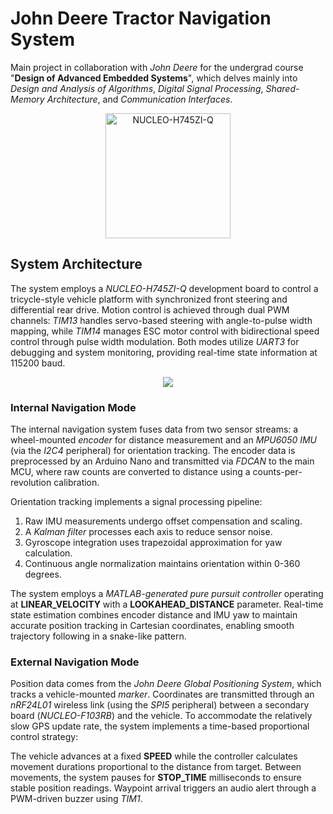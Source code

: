 # John Deere Tractor Navigation System

Main project in collaboration with *John Deere* for the undergrad course "**Design of Advanced Embedded Systems**", which delves mainly into *Design and Analysis of Algorithms*, *Digital Signal Processing*, *Shared-Memory Architecture*, and *Communication Interfaces*.

<p align="center">
  <img src="https://github.com/user-attachments/assets/ba551d48-1bdb-434d-bece-047efd1e78cd" alt = "NUCLEO-H745ZI-Q" width="200" height="200"/>
</p>

## System Architecture

The system employs a *NUCLEO-H745ZI-Q* development board to control a tricycle-style vehicle platform with synchronized front steering and differential rear drive. Motion control is achieved through dual PWM channels: *TIM13* handles servo-based steering with angle-to-pulse width mapping, while *TIM14* manages ESC motor control with bidirectional speed control through pulse width modulation. Both modes utilize *UART3* for debugging and system monitoring, providing real-time state information at 115200 baud. 

<p align="center">
  <img src="https://github.com/user-attachments/assets/d0c4bedb-3c1d-49ac-880f-9bfe21f4aac4"/>
</p>

### Internal Navigation Mode

The internal navigation system fuses data from two sensor streams: a wheel-mounted *encoder* for distance measurement and an *MPU6050 IMU* (via the *I2C4* peripheral) for orientation tracking. The encoder data is preprocessed by an Arduino Nano and transmitted via *FDCAN* to the main MCU, where raw counts are converted to distance using a counts-per-revolution calibration. 

Orientation tracking implements a signal processing pipeline:

1. Raw IMU measurements undergo offset compensation and scaling.
2. A *Kalman filter* processes each axis to reduce sensor noise.
3. Gyroscope integration uses trapezoidal approximation for yaw calculation.
4. Continuous angle normalization maintains orientation within 0-360 degrees.

The system employs a *MATLAB-generated pure pursuit controller* operating at **LINEAR_VELOCITY** with a **LOOKAHEAD_DISTANCE** parameter. Real-time state estimation combines encoder distance and IMU yaw to maintain accurate position tracking in Cartesian coordinates, enabling smooth trajectory following in a snake-like pattern.

### External Navigation Mode

Position data comes from the *John Deere Global Positioning System*, which tracks a vehicle-mounted *marker*. Coordinates are transmitted through an *nRF24L01* wireless link (using the *SPI5* peripheral) between a secondary board (*NUCLEO-F103RB*) and the vehicle. To accommodate the relatively slow GPS update rate, the system implements a time-based proportional control strategy:

The vehicle advances at a fixed **SPEED** while the controller calculates movement durations proportional to the distance from target. Between movements, the system pauses for **STOP_TIME** milliseconds to ensure stable position readings. Waypoint arrival triggers an audio alert through a PWM-driven buzzer using *TIM1*.
